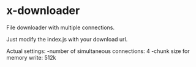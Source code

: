 # x-downloader
File downloader with multiple connections.

Just modify the index.js with your download url.

Actual settings:
-number of simultaneous connections: 4
-chunk size for memory write: 512k
